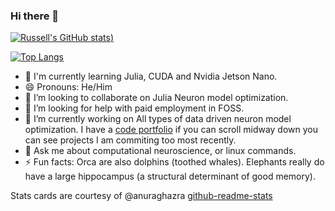 ### Hi there 👋

<!--
**russelljjarvis/russelljjarvis** is a ✨ _special_ ✨ repository because its `README.md` (this file) appears on your GitHub profile.

Here are some ideas to get you started:

- 🔭 I’m currently working on ...
- 🌱 I’m currently learning ...
- 👯 I’m looking to collaborate on ...
- 🤔 I’m looking for help with ...
- 💬 Ask me about ...
- 📫 How to reach me: ...
- 😄 Pronouns: ...
- ⚡ Fun facts: ...
-->

<!-- Stats cards -->
[![Russell's GitHub stats](https://github-readme-stats.vercel.app/api?username=russelljjarvis&theme=cobalt&show_icons=true?count_private=true&show_icons=true))](https://github.com/russelljjarvis/github-readme-stats)

[![Top Langs](https://github-readme-stats.vercel.app/api/top-langs/?username=russelljjarvis&hide=jupyter%20notebook,HTML,XSLT,OpenEdge%20ABL,AGS%20Script,AMPL,GAP,Roff,C,Lua)](https://github.com/russelljjarvis/github-readme-stats)


- 🌱 I'm currently learning Julia, CUDA and Nvidia Jetson Nano.
- 😄 Pronouns: He/Him
- 👯 I’m looking to collaborate on Julia Neuron model optimization.
- 🤔 I’m looking for help with paid employment in FOSS.
- 🔭 I’m currently working on All types of data driven neuron model optimization. I have a [code portfolio](https://russelljjarvis.github.io/home/) if you can scroll midway down you can see projects I am commiting too most recently.
- 💬 Ask me about computational neuroscience, or linux commands.  
- ⚡ Fun facts: Orca are also dolphins (toothed whales). Elephants really do have a large hippocampus (a structural determinant of good memory). 



Stats cards are courtesy of @anuraghazra [github-readme-stats](https://github.com/anuraghazra/github-readme-stats)
